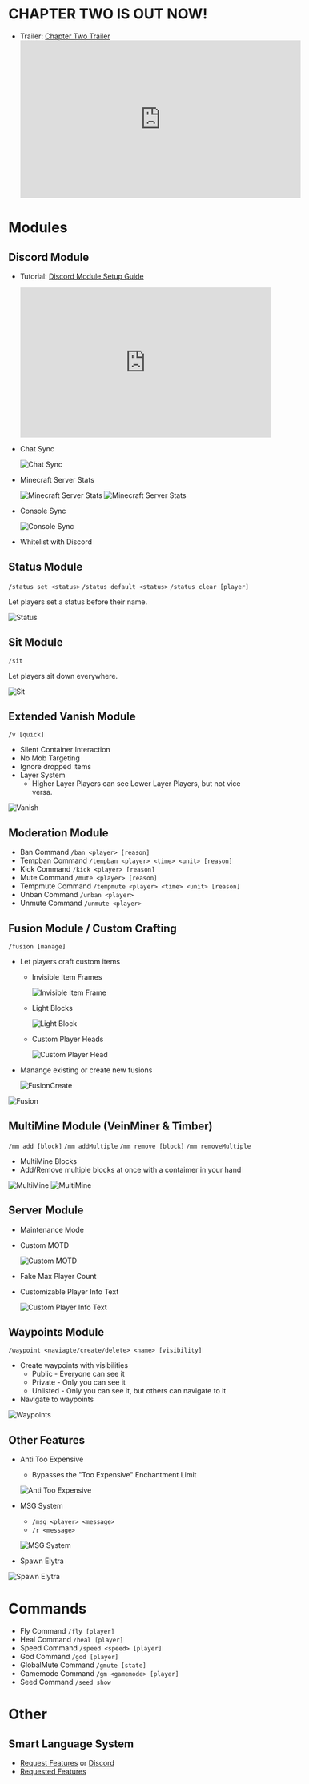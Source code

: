 # CHAPTER TWO IS OUT NOW!

- Trailer: [Chapter Two Trailer](https://youtu.be/gQi54Pd_SWE)
  <iframe width="560" height="315" src="https://www.youtube.com/embed/gQi54Pd_SWE?si=0Ev8s-_UhVt7uP5d" title="YouTube video player" frameborder="0" allow="accelerometer; autoplay; clipboard-write; encrypted-media; gyroscope; picture-in-picture; web-share" referrerpolicy="strict-origin-when-cross-origin" allowfullscreen></iframe>

# Modules

## Discord Module

- Tutorial: [Discord Module Setup Guide](https://youtu.be/YQiYSjEcdMk)
  <iframe width="500" height="300" src="https://www.youtube.com/embed/YQiYSjEcdMk" title="Discord Module Setup Guide | YVtils SMP &amp; YVtils DC | A Step-by-Step Guide" frameborder="0" allow="accelerometer; autoplay; clipboard-write; encrypted-media; gyroscope; picture-in-picture; web-share" allowfullscreen></iframe>

- Chat Sync

  ![Chat Sync](./readme-assets/Discord_ChatSync.png)
- Minecraft Server Stats

  ![Minecraft Server Stats](./readme-assets/Discord_DescStats.png)
  ![Minecraft Server Stats](./readme-assets/Discord_ChannelStats.png)
- Console Sync

  ![Console Sync](./readme-assets/Discord_ConsoleSync.png)
- Whitelist with Discord

## Status Module

`/status set <status>`
`/status default <status>`
`/status clear [player]`

Let players set a status before their name.

![Status](./readme-assets/Status.png)

## Sit Module

`/sit`

Let players sit down everywhere.

![Sit](./readme-assets/Sit.png)

## Extended Vanish Module

`/v [quick]`

- Silent Container Interaction
- No Mob Targeting
- Ignore dropped items
- Layer System
    - Higher Layer Players can see Lower Layer Players, but not vice versa.

![Vanish](./readme-assets/Vanish.png)

## Moderation Module

- Ban Command `/ban <player> [reason]`
- Tempban Command `/tempban <player> <time> <unit> [reason]`
- Kick Command `/kick <player> [reason]`
- Mute Command `/mute <player> [reason]`
- Tempmute Command `/tempmute <player> <time> <unit> [reason]`
- Unban Command `/unban <player>`
- Unmute Command `/unmute <player>`

## Fusion Module / Custom Crafting

`/fusion [manage]`

- Let players craft custom items
    - Invisible Item Frames

      ![Invisible Item Frame](./readme-assets/Fusion_INVISFRAME.png)

    - Light Blocks

      ![Light Block](./readme-assets/Fusion_LIGHTBLOCK.png)

    - Custom Player Heads

      ![Custom Player Head](./readme-assets/Fusion_CUSTOMHEAD.png)

- Manange existing or create new fusions

  ![FusionCreate](./readme-assets/Fusion_Create.png)

![Fusion](./readme-assets/FusionInv.png)

## MultiMine Module (VeinMiner & Timber)

`/mm add [block]`
`/mm addMultiple`
`/mm remove [block]`
`/mm removeMultiple`

- MultiMine Blocks
- Add/Remove multiple blocks at once with a contaimer in your hand

![MultiMine](./readme-assets/MultiMine.gif)
![MultiMine](./readme-assets/MultiMine2.gif)

## Server Module

- Maintenance Mode
- Custom MOTD

  ![Custom MOTD](./readme-assets/ServerList.png)
- Fake Max Player Count
- Customizable Player Info Text

  ![Custom Player Info Text](./readme-assets/ServerInfo.png)

## Waypoints Module

`/waypoint <naviagte/create/delete> <name> [visibility]`

- Create waypoints with visibilities
    - Public - Everyone can see it
    - Private - Only you can see it
    - Unlisted - Only you can see it, but others can navigate to it
- Navigate to waypoints

![Waypoints](./readme-assets/Waypoint.png)

## Other Features

- Anti Too Expensive
    - Bypasses the "Too Expensive" Enchantment Limit

  ![Anti Too Expensive](./readme-assets/AntiTooExpensive.png)

- MSG System
    - `/msg <player> <message>`
    - `/r <message>`

  ![MSG System](./readme-assets/MSG.png)

- Spawn Elytra

![Spawn Elytra](./readme-assets/SpawnElytra.png)

# Commands
- Fly Command `/fly [player]`
- Heal Command `/heal [player]`
- Speed Command `/speed <speed> [player]`
- God Command `/god [player]`
- GlobalMute Command `/gmute [state]`
- Gamemode Command `/gm <gamemode> [player]`
- Seed Command `/seed show`

# Other

## Smart Language System

- [Request Features](https://github.com/YV-Network/YVtils-SMP/issues/new?assignees=&labels=feature+request&template=feature_request.md&title=) or
  [Discord](https://discord.gg/qHpMsduU7p)
- [Requested Features](http://padlet.com/WolfiiYV/yvtilssmp)
